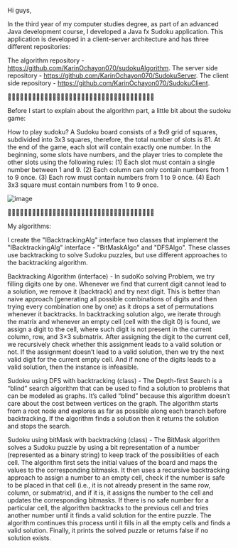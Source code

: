 Hi guys,

In the third year of my computer studies degree, as part of an advanced Java development course, I developed a Java fx Sudoku application.
This application is developed in a client-server architecture and has three different repositories:

The algorithm repository   - https://github.com/KarinOchayon070/sudokuAlgorithm.
The server side repository - https://github.com/KarinOchayon070/SudokuServer.
The client side repository - https://github.com/KarinOchayon070/SudokuClient.

🔢🔢🔢🔢🔢🔢🔢🔢🔢🔢🔢🔢🔢🔢🔢🔢🔢🔢🔢🔢🔢🔢🔢🔢🔢🔢🔢🔢🔢🔢🔢🔢🔢🔢🔢🔢

Before I start to explain about the algorithm part, a little bit about the sudoku game:

How to play sudoku?
A Sudoku board consists of a 9x9 grid of squares, subdivided into 3x3 squares, therefore, the total number of slots is 81. At the end of the game, each slot
will contain exactly one number. In the beginning, some slots have numbers, and the player tries to complete the other slots using the following rules:
(1) Each slot must contain a single number between 1 and 9.
(2) Each column can only contain numbers from 1 to 9 once.
(3) Each row must contain numbers from 1 to 9 once.
(4) Each 3x3 square must contain numbers from 1 to 9 once.

![image](https://user-images.githubusercontent.com/92684210/219617704-06079975-ead5-446f-a014-63a06cb775a3.png)

🔢🔢🔢🔢🔢🔢🔢🔢🔢🔢🔢🔢🔢🔢🔢🔢🔢🔢🔢🔢🔢🔢🔢🔢🔢🔢🔢🔢🔢🔢🔢🔢🔢🔢🔢🔢

My algorithms:

I create the "IBacktrackingAlg" interface two classes that implement the "IBacktrackingAlg" interface - "BitMaskAlgo" and "DFSAlgo".
These classes use backtracking to solve Sudoku puzzles, but use different approaches to the backtracking algorithm. 

Backtracking Algorithm (interface) - In sudoKo solving Problem, we try filling digits one by one. Whenever we find that current digit cannot lead to a solution, we remove it
(backtrack) and try next digit. This is better than naive approach (generating all possible combinations of digits and then trying every combination one by one)
as it drops a set of permutations whenever it backtracks. In backtracking solution algo, we iterate through the matrix and whenever an empty cell (cell with the digit 0)
is found, we assign a digit to the cell, where such digit is not present in the current column, row, and 3×3 submatrix.
After assigning the digit to the current cell, we recursively check whether this assignment leads to a valid solution or not.
If the assignment doesn’t lead to a valid solution, then we try the next valid digit for the current empty cell. And if none of the digits leads to a valid solution,
then the instance is infeasible.

Sudoku using DFS with backtracking (class) - The Depth-first Search is a “blind” search algorithm that can be used to find a solution to problems that can be modeled as graphs.
It’s called “blind” because this algorithm doesn’t care about the cost between vertices on the graph.
The algorithm starts from a root node and explores as far as possible along each branch before backtracking.
If the algorithm finds a solution then it returns the solution and stops the search.

Sudoku using bitMask with backtracking (class) - The BitMask algorithm solves a Sudoku puzzle by using a bit representation of a number (represented as a binary string)
to keep track of the possibilities of each cell.
The algorithm first sets the initial values of the board and maps the values to the corresponding bitmasks.
It then uses a recursive backtracking approach to assign a number to an empty cell, check if the number is safe to be placed in that cell
(i.e., it is not already present in the same row, column, or submatrix), and if it is, it assigns the number to the cell and updates the corresponding bitmasks.
If there is no safe number for a particular cell, the algorithm backtracks to the previous cell and tries another number until it finds a valid solution for the entire puzzle.
The algorithm continues this process until it fills in all the empty cells and finds a valid solution.
Finally, it prints the solved puzzle or returns false if no solution exists.
